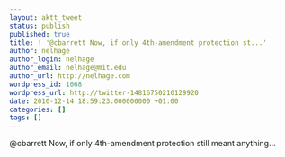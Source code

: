```yaml
---
layout: aktt_tweet
status: publish
published: true
title: ! '@cbarrett Now, if only 4th-amendment protection st...'
author: nelhage
author_login: nelhage
author_email: nelhage@mit.edu
author_url: http://nelhage.com
wordpress_id: 1068
wordpress_url: http://twitter-14816750210129920
date: 2010-12-14 18:59:23.000000000 +01:00
categories: []
tags: []
---
```

@cbarrett Now, if only 4th-amendment protection still meant anything...
